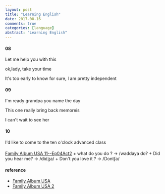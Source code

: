 ```yaml
---
layout: post
title: "Learning English"
date: 2017-08-16
comments: true
categories: [language]
abstract: "Learning English"
---
```



#### 08
Let me help you with this

ok,lady, take your time

It's too early to know for sure, I am pretty independent

#### 09
I'm ready grandpa you name the day

This one really bring back memoreis

I can't wait to see her

#### 10
I'd like to come to the ten o'clock advanced class

####
[Family Album USA 11--Ep04Act2](https://www.youtube.com/watch?v=P_sUb1rBlS4&list=PLDA003F3DB2768201&index=11&t=1s)
     + what do you do ? -> /waddaya do?
     + Did you hear me?  -> /didʒa/
     + Don't you love it ? -> /Dont∫a/



#### reference
* [Family Album USA](https://www.youtube.com/watch?v=T4EPhHOV7jU&index=10&list=PLDA003F3DB2768201)
* [Family Album USA 2 ](https://www.youtube.com/playlist?list=PLowkndEmwPgE57kFWmlvkQx18jM3peaVq) 